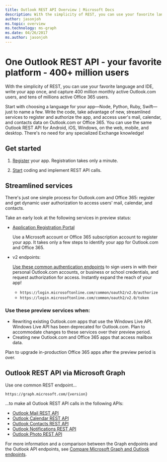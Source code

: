 ```yaml
---
title: Outlook REST API Overview | Microsoft Docs
description: With the simplicity of REST, you can use your favorite language and IDE and write your app once to capture millions of users.
author: jasonjoh
ms.topic: overview
ms.technology: ms-graph
ms.date: 04/26/2017
ms.author: jasonjoh
---
```


# One Outlook REST API - your favorite platform - 400+ million users

With the simplicity of REST, you can use your favorite language and IDE, write your app once, and capture 400 million monthly active Outlook.com users, and tens of millions active Office 365 users.

Start with choosing a language for your app&mdash;Node, Python, Ruby, Swift&mdash;just to name a few. Write the code, take advantage of new, streamlined services to register and authorize the app, and access user's mail, calendar, and contacts data on Outlook.com or Office 365. You can use the same Outlook REST API for Android, iOS, Windows, on the web, mobile, and desktop. There's no need for any specialized Exchange knowledge!

## Get started

1. [Register](https://apps.dev.microsoft.com/) your app. Registration takes only a minute.

2. [Start](get-started.md) coding and implement REST API calls.

## Streamlined services

There's just one simple process for Outlook.com and Office 365: register and get dynamic user authorization to access users’ mail, calendar, and contacts.

Take an early look at the following services in preview status:

- [Application Registration Portal](https://apps.dev.microsoft.com/)

  Use a Microsoft account or Office 365 subscription account to register your app. It takes only a few steps to identify your app for Outlook.com and Office 365. 

- v2 endpoints:

  [Use these common authentication endpoints](/azure/active-directory/develop/active-directory-appmodel-v2-overview) to sign users in with their personal Outlook.com accounts, or business or school credentials, and request authorization for access. Instantly expand the reach of your app!

  - `https://login.microsoftonline.com/common/oauth2/v2.0/authorize`
  - `https://login.microsoftonline.com/common/oauth2/v2.0/token`

### Use these preview services when:

- Rewriting existing Outlook.com apps that use the Windows Live API. Windows Live API has been deprecated for Outlook.com. Plan to accommodate changes to these services over their preview period.
- Creating new Outlook.com and Office 365 apps that access mailbox data.

Plan to upgrade in-production Office 365 apps after the preview period is over.

## Outlook REST API via Microsoft Graph

Use one common REST endpoint...

```http
https://graph.microsoft.com/{version} 
```

...to make all Outlook REST API calls in the following APIs:

- [Outlook Mail REST API](https://developer.microsoft.com/graph/docs/api-reference/v1.0/resources/message)
- [Outlook Calendar REST API](https://developer.microsoft.com/graph/docs/api-reference/v1.0/resources/calendar)
- [Outlook Contacts REST API](https://developer.microsoft.com/graph/docs/api-reference/v1.0/resources/contact)
- [Outlook Notifications REST API](https://developer.microsoft.com/graph/docs/api-reference/v1.0/resources/webhooks)
- [Outlook Photo REST API](https://developer.microsoft.com/graph/docs/api-reference/v1.0/resources/profilephoto)

For more information and a comparison between the Graph endpoints and the Outlook API endpoints, see [Compare Microsoft Graph and Outlook endpoints](compare-graph-outlook.md).
